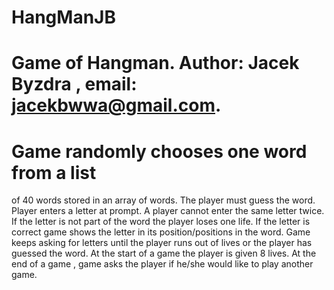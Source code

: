 # HangManJB
# Game of Hangman. Author: Jacek Byzdra , email: jacekbwwa@gmail.com. 
# Game randomly chooses one word from a list
of 40 words stored in an array of words. The player must guess the word.
Player enters a letter at prompt. A player cannot enter the same letter
twice. If the letter is not part of the word the player loses one life. If the
letter is correct game shows the letter in its position/positions in the word. 
Game keeps asking for letters until the player runs out of lives or the player has guessed
the word. At the start of a game the player is given 8 lives. At the end of a
game , game asks the player if he/she would like to play another game.
